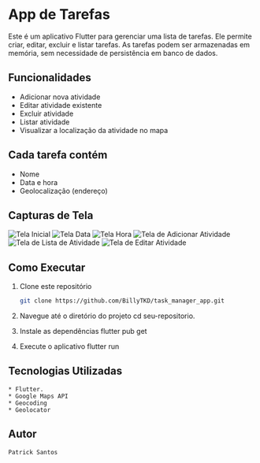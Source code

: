 # App de Tarefas

Este é um aplicativo Flutter para gerenciar uma lista de tarefas. Ele permite criar, editar, excluir e listar tarefas. As tarefas podem ser armazenadas em memória, sem necessidade de persistência em banco de dados.

## Funcionalidades

- Adicionar nova atividade
- Editar atividade existente
- Excluir atividade
- Listar atividade
- Visualizar a localização da atividade no mapa

## Cada tarefa contém

- Nome
- Data e hora
- Geolocalização (endereço)

## Capturas de Tela

![Tela Inicial](imagens/TelaInicial.png)
![Tela Data](imagens/Data.png)
![Tela Hora](imagens/Hora.png)
![Tela de Adicionar Atividade](imagens/NovaAtividade.png)
![Tela de Lista de Atividade](imagens/ListaAtividade.png)
![Tela de Editar Atividade](imagens/EditarAtividade.png)

## Como Executar

1. Clone este repositório
   ```sh
   git clone https://github.com/BillyTKD/task_manager_app.git

2. Navegue até o diretório do projeto
    cd seu-repositorio.

3. Instale as dependências
    flutter pub get

4. Execute o aplicativo
    flutter run

## Tecnologias Utilizadas
    * Flutter.
    * Google Maps API
    * Geocoding
    * Geolocator 

## Autor
    Patrick Santos

       